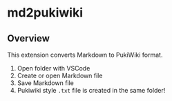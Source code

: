 # md2pukiwiki

## Overview

This extension converts Markdown to PukiWiki format.

1. Open folder with VSCode
2. Create or open Markdown file
3. Save Markdown file
4. Pukiwiki style `.txt` file is created in the same folder!
